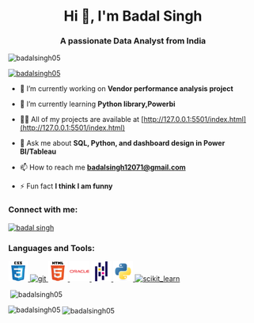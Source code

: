 <h1 align="center">Hi 👋, I'm Badal Singh</h1>
<h3 align="center">A passionate Data Analyst from India</h3>

<p align="left"> <img src="https://komarev.com/ghpvc/?username=badalsingh05&label=Profile%20views&color=0e75b6&style=flat" alt="badalsingh05" /> </p>

<p align="left"> <a href="https://github.com/ryo-ma/github-profile-trophy"><img src="https://github-profile-trophy.vercel.app/?username=badalsingh05" alt="badalsingh05" /></a> </p>

- 🔭 I’m currently working on **Vendor performance analysis project**

- 🌱 I’m currently learning **Python library,Powerbi**

- 👨‍💻 All of my projects are available at [http://127.0.0.1:5501/index.html](http://127.0.0.1:5501/index.html)

- 💬 Ask me about **SQL, Python, and dashboard design in Power BI/Tableau**

- 📫 How to reach me **badalsingh12071@gmail.com**

- ⚡ Fun fact **I think I am funny**

<h3 align="left">Connect with me:</h3>
<p align="left">
<a href="https://linkedin.com/in/badal singh" target="blank"><img align="center" src="https://raw.githubusercontent.com/rahuldkjain/github-profile-readme-generator/master/src/images/icons/Social/linked-in-alt.svg" alt="badal singh" height="30" width="40" /></a>
</p>

<h3 align="left">Languages and Tools:</h3>
<p align="left"> <a href="https://www.w3schools.com/css/" target="_blank" rel="noreferrer"> <img src="https://raw.githubusercontent.com/devicons/devicon/master/icons/css3/css3-original-wordmark.svg" alt="css3" width="40" height="40"/> </a> <a href="https://git-scm.com/" target="_blank" rel="noreferrer"> <img src="https://www.vectorlogo.zone/logos/git-scm/git-scm-icon.svg" alt="git" width="40" height="40"/> </a> <a href="https://www.w3.org/html/" target="_blank" rel="noreferrer"> <img src="https://raw.githubusercontent.com/devicons/devicon/master/icons/html5/html5-original-wordmark.svg" alt="html5" width="40" height="40"/> </a> <a href="https://www.oracle.com/" target="_blank" rel="noreferrer"> <img src="https://raw.githubusercontent.com/devicons/devicon/master/icons/oracle/oracle-original.svg" alt="oracle" width="40" height="40"/> </a> <a href="https://pandas.pydata.org/" target="_blank" rel="noreferrer"> <img src="https://raw.githubusercontent.com/devicons/devicon/2ae2a900d2f041da66e950e4d48052658d850630/icons/pandas/pandas-original.svg" alt="pandas" width="40" height="40"/> </a> <a href="https://www.python.org" target="_blank" rel="noreferrer"> <img src="https://raw.githubusercontent.com/devicons/devicon/master/icons/python/python-original.svg" alt="python" width="40" height="40"/> </a> <a href="https://scikit-learn.org/" target="_blank" rel="noreferrer"> <img src="https://upload.wikimedia.org/wikipedia/commons/0/05/Scikit_learn_logo_small.svg" alt="scikit_learn" width="40" height="40"/> </a> </p>

<p>&nbsp;<img align="center" src="https://github-readme-stats.vercel.app/api?username=badalsingh05&show_icons=true&locale=en" alt="badalsingh05" /></p>

<p><img align="left" src="https://github-readme-stats.vercel.app/api/top-langs?username=badalsingh05&show_icons=true&locale=en&layout=compact" alt="badalsingh05" /></p>

<p>&nbsp;<img align="center" src="https://github-readme-stats.vercel.app/api?username=badalsingh05&show_icons=true&locale=en" alt="badalsingh05" /></p>
